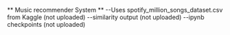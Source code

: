 ** Music recommender System **
--Uses spotify_million_songs_dataset.csv from Kaggle (not uploaded)
--similarity output (not uploaded)
--ipynb checkpoints (not uploaded)
